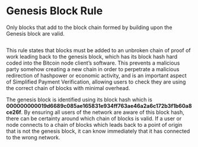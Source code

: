 # Genesis Block Rule

Only blocks that add to the block chain formed by building upon the Genesis block are valid.

<figure><img src="../../.gitbook/assets/CHAPTER 2 GIF 4.gif" alt=""><figcaption></figcaption></figure>

This rule states that blocks must be added to an unbroken chain of proof of work leading back to the genesis block, which has its block hash hard coded into the Bitcoin node client’s software. This prevents a malicious party somehow creating a new chain in order to perpetrate a malicious redirection of hashpower or economic activity, and is an important aspect of Simplified Payment Verification, allowing users to check they are using the correct chain of blocks with minimal overhead.

The genesis block is identified using its block hash which is **000000000019d6689c085ae165831e934ff763ae46a2a6c172b3f1b60a8ce26f**. By ensuring all users of the network are aware of this block hash, there can be certainty around which chain of blocks is valid. If a user or node connects to a chain of blocks which leads back to a point of origin that is not the genesis block, it can know immediately that it has connected to the wrong network.
